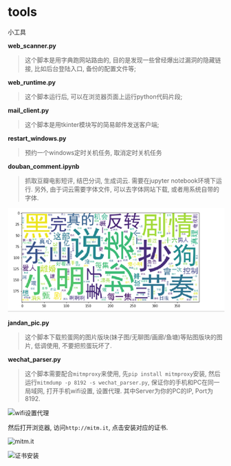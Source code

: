 # tools
小工具

**web_scanner.py**

> 这个脚本是用字典跑网站路由的, 目的是发现一些曾经爆出过漏洞的隐藏链接, 比如后台登陆入口, 备份的配置文件等;

**web_runtime.py**

> 这个脚本运行后, 可以在浏览器页面上运行python代码片段;

**mail_client.py**

> 这个脚本是用tkinter模块写的简易邮件发送客户端;

**restart_windows.py**

> 预约一个windows定时关机任务, 取消定时关机任务

**douban_comment.ipynb**

> 抓取豆瓣电影短评, 结巴分词, 生成词云. 需要在jupyter notebook环境下运行. 另外, 由于词云需要字体文件, 可以去字体网站下载, 或者用系统自带的字体.

![豆瓣电影](./screenshots/douban_movie.png)

**jandan_pic.py**

> 这个脚本下载煎蛋网的图片版块(妹子图/无聊图/画廊/鱼塘)等贴图版块的图片, 低调使用, 不要把煎蛋玩坏了.

**wechat_parser.py**

> 这个脚本需要配合`mitmproxy`来使用, 先`pip install mitmproxy`安装, 然后运行`mitmdump -p 8192 -s wechat_parser.py`, 保证你的手机和PC在同一局域网, 打开手机wifi设置, 设置代理. 其中Server为你的PC的IP, Port为8192.

![wifi设置代理](./screenshots/wifi_settings.png)

然后打开浏览器, 访问`http://mitm.it`, 点击安装对应的证书.

![mitm.it](./screenshots/mitm.png)

![证书安装](./screenshots/ceriticate.png)
